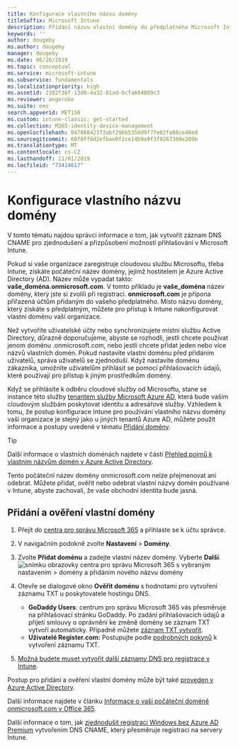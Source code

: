 ```yaml
---
title: Konfigurace vlastního názvu domény
titleSuffix: Microsoft Intune
description: Přidání názvu vlastní domény do předplatného Microsoft Intune
keywords: ''
author: dougeby
ms.author: dougeby
manager: dougeby
ms.date: 06/26/2019
ms.topic: conceptual
ms.service: microsoft-intune
ms.subservice: fundamentals
ms.localizationpriority: high
ms.assetid: 2382f36f-13d8-4a32-81ad-6cfa604889c3
ms.reviewer: angerobe
ms.suite: ems
search.appverid: MET150
ms.custom: intune-classic; get-started
ms.collection: M365-identity-device-management
ms.openlocfilehash: 04708842373abf296b5350d9f77e02fa08ce48ed
ms.sourcegitcommit: 60f0ff6d2efbae0f2ce14b9a9f3f9267309e209b
ms.translationtype: MT
ms.contentlocale: cs-CZ
ms.lasthandoff: 11/01/2019
ms.locfileid: "73414617"
---
```

# <a name="configure-a-custom-domain-name"></a>Konfigurace vlastního názvu domény

V tomto tématu najdou správci informace o tom, jak vytvořit záznam DNS CNAME pro zjednodušení a přizpůsobení možností přihlašování v Microsoft Intune.

Pokud si vaše organizace zaregistruje cloudovou službu Microsoftu, třeba Intune, získáte počáteční název domény, jejímž hostitelem je Azure Active Directory (AD). Název může vypadat takto: **vaše_doména.onmicrosoft.com**. V tomto příkladu je **vaše_doména** název domény, který jste si zvolili při registraci. **onmicrosoft.com** je přípona přiřazená účtům přidaným do vašeho předplatného. Místo názvu domény, který získáte s předplatným, můžete pro přístup k Intune nakonfigurovat vlastní doménu vaší organizace.

Než vytvoříte uživatelské účty nebo synchronizujete místní službu Active Directory, důrazně doporučujeme, abyste se rozhodli, jestli chcete používat jenom doménu .onmicrosoft.com, nebo jestli chcete přidat jeden nebo více názvů vlastních domén. Pokud nastavíte vlastní doménu před přidáním uživatelů, správa uživatelů se zjednoduší. Když nastavíte doménu zákazníka, umožníte uživatelům přihlásit se pomocí přihlašovacích údajů, které používají pro přístup k jiným prostředkům domény.

Když se přihlásíte k odběru cloudové služby od Microsoftu, stane se instance této služby [tenantem služby Microsoft Azure AD](https://technet.microsoft.com/library/jj573650.aspx#BKMK_WhatIsAnAzureADTenant), která bude vašim cloudovým službám poskytovat identitu a adresářové služby. Vzhledem k tomu, že postup konfigurace Intune pro používání vlastního názvu domény vaší organizace je stejný jako u jiných tenantů Azure AD, můžete použít informace a postupy uvedené v tématu [Přidání domény](https://azure.microsoft.com/documentation/articles/active-directory-add-domain/).

> [!TIP]
> Další informace o vlastních doménách najdete v části [Přehled pojmů k vlastním názvům domén v Azure Active Directory](https://azure.microsoft.com/documentation/articles/active-directory-add-domain-concepts/).

Tento počáteční název domény onmicrosoft.com nelze přejmenovat ani odebrat. Můžete přidat, ověřit nebo odebrat vlastní názvy domén používané v Intune, abyste zachovali, že vaše obchodní identita bude jasná.

## <a name="to-add-and-verify-your-custom-domain"></a>Přidání a ověření vlastní domény

1. Přejít do [centra pro správu Microsoft 365](https://admin.microsoft.com/) a přihlaste se k účtu správce.

2. V navigačním podokně zvolte **Nastavení** &gt; **Domény**.

3. Zvolte **Přidat doménu** a zadejte vlastní název domény. Vyberte **Další**.
   ![snímku obrazovky centra pro správu Microsoft 365 s vybraným nastavením > domény a přidáním nového názvu domény](./media/custom-domain-name-configure/domain-custom-add.png)
4. Otevře se dialogové okno **Ověřit doménu** s hodnotami pro vytvoření záznamu TXT u poskytovatele hostingu DNS.
    - **GoDaddy Users**: centrum pro správu Microsoft 365 vás přesměruje na přihlašovací stránku GoDaddy. Po zadání přihlašovacích údajů a přijetí smlouvy o oprávnění ke změně domény se záznam TXT vytvoří automaticky. Případně můžete [záznam TXT vytvořit](https://support.office.com/article/Create-DNS-records-at-GoDaddy-for-Office-365-f40a9185-b6d5-4a80-bb31-aa3bb0cab48a).
    - **Uživatelé Register.com:** Postupujte podle [podrobných pokynů](https://support.office.com/article/Create-DNS-records-at-Register-com-for-Office-365-55bd8c38-3316-48ae-a368-4959b2c1684e#BKMK_verify) k vytvoření záznamu TXT.
5. [Možná budete muset vytvořit další záznamy DNS pro registrace v Intune](../enrollment/windows-enroll.md#simplify-windows-enrollment-without-azure-ad-premium).

Postup pro přidání a ověření vlastní domény může být také [proveden v Azure Active Directory](https://azure.microsoft.com/documentation/articles/active-directory-add-domain/).

Další informace najdete v článku [Informace o vaší počáteční doméně onmicrosoft.com v Office 365](https://support.office.com/article/About-your-initial-onmicrosoft-com-domain-in-Office-365-B9FC3018-8844-43F3-8DB1-1B3A8E9CFD5A).

Další informace o tom, jak [zjednodušit registraci Windows bez Azure AD Premium](../enrollment/windows-enroll.md#simplify-windows-enrollment-without-azure-ad-premium) vytvořením DNS CNAME, který přesměruje registraci na servery Intune.
